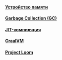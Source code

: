 #### [Устройство памяти](memory/memory.md)
#### [Garbage Collection (GC)](gc/gc.md)
#### [JIT-компиляция](jit/jit.md)
#### [GraalVM](graalvm/graalvm.md)
#### [Project Loom](project-loom/project-loom.md)